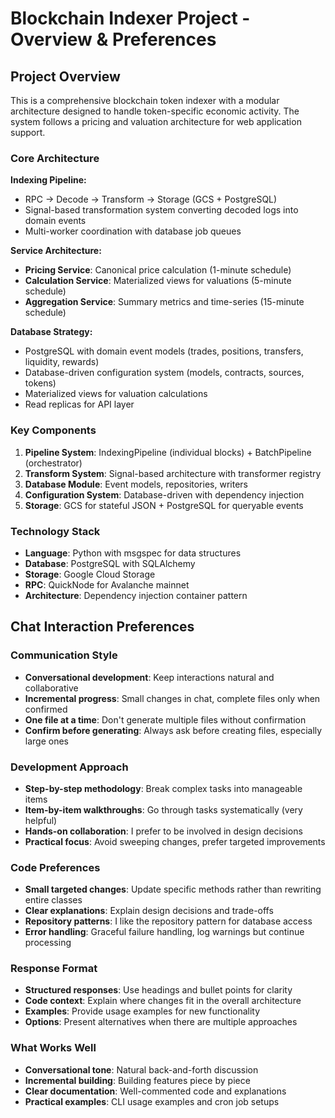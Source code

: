 # Blockchain Indexer Project - Overview & Preferences

## Project Overview

This is a comprehensive blockchain token indexer with a modular architecture designed to handle token-specific economic activity. The system follows a pricing and valuation architecture for web application support.

### Core Architecture

**Indexing Pipeline:**
- RPC → Decode → Transform → Storage (GCS + PostgreSQL)
- Signal-based transformation system converting decoded logs into domain events
- Multi-worker coordination with database job queues

**Service Architecture:**
- **Pricing Service**: Canonical price calculation (1-minute schedule)
- **Calculation Service**: Materialized views for valuations (5-minute schedule) 
- **Aggregation Service**: Summary metrics and time-series (15-minute schedule)

**Database Strategy:**
- PostgreSQL with domain event models (trades, positions, transfers, liquidity, rewards)
- Database-driven configuration system (models, contracts, sources, tokens)
- Materialized views for valuation calculations
- Read replicas for API layer

### Key Components

1. **Pipeline System**: IndexingPipeline (individual blocks) + BatchPipeline (orchestrator)
2. **Transform System**: Signal-based architecture with transformer registry
3. **Database Module**: Event models, repositories, writers
4. **Configuration System**: Database-driven with dependency injection
5. **Storage**: GCS for stateful JSON + PostgreSQL for queryable events

### Technology Stack
- **Language**: Python with msgspec for data structures
- **Database**: PostgreSQL with SQLAlchemy
- **Storage**: Google Cloud Storage
- **RPC**: QuickNode for Avalanche mainnet
- **Architecture**: Dependency injection container pattern

## Chat Interaction Preferences

### Communication Style
- **Conversational development**: Keep interactions natural and collaborative
- **Incremental progress**: Small changes in chat, complete files only when confirmed
- **One file at a time**: Don't generate multiple files without confirmation
- **Confirm before generating**: Always ask before creating files, especially large ones

### Development Approach
- **Step-by-step methodology**: Break complex tasks into manageable items
- **Item-by-item walkthroughs**: Go through tasks systematically (very helpful)
- **Hands-on collaboration**: I prefer to be involved in design decisions
- **Practical focus**: Avoid sweeping changes, prefer targeted improvements

### Code Preferences  
- **Small targeted changes**: Update specific methods rather than rewriting entire classes
- **Clear explanations**: Explain design decisions and trade-offs
- **Repository patterns**: I like the repository pattern for database access
- **Error handling**: Graceful failure handling, log warnings but continue processing

### Response Format
- **Structured responses**: Use headings and bullet points for clarity
- **Code context**: Explain where changes fit in the overall architecture
- **Examples**: Provide usage examples for new functionality
- **Options**: Present alternatives when there are multiple approaches

### What Works Well
- **Conversational tone**: Natural back-and-forth discussion
- **Incremental building**: Building features piece by piece
- **Clear documentation**: Well-commented code and explanations
- **Practical examples**: CLI usage examples and cron job setups